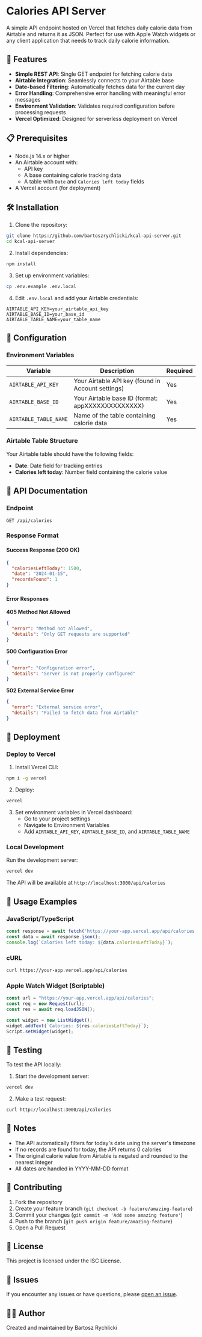 # Calories API Server

A simple API endpoint hosted on Vercel that fetches daily calorie data from Airtable and returns it as JSON. Perfect for use with Apple Watch widgets or any client application that needs to track daily calorie information.

## 🚀 Features

- **Simple REST API**: Single GET endpoint for fetching calorie data
- **Airtable Integration**: Seamlessly connects to your Airtable base
- **Date-based Filtering**: Automatically fetches data for the current day
- **Error Handling**: Comprehensive error handling with meaningful error messages
- **Environment Validation**: Validates required configuration before processing requests
- **Vercel Optimized**: Designed for serverless deployment on Vercel

## 📋 Prerequisites

- Node.js 14.x or higher
- An Airtable account with:
  - API key
  - A base containing calorie tracking data
  - A table with `Date` and `Calories left today` fields
- A Vercel account (for deployment)

## 🛠️ Installation

1. Clone the repository:
```bash
git clone https://github.com/bartoszrychlicki/kcal-api-server.git
cd kcal-api-server
```

2. Install dependencies:
```bash
npm install
```

3. Set up environment variables:
```bash
cp .env.example .env.local
```

4. Edit `.env.local` and add your Airtable credentials:
```env
AIRTABLE_API_KEY=your_airtable_api_key
AIRTABLE_BASE_ID=your_base_id
AIRTABLE_TABLE_NAME=your_table_name
```

## 🔧 Configuration

### Environment Variables

| Variable | Description | Required |
|----------|-------------|----------|
| `AIRTABLE_API_KEY` | Your Airtable API key (found in Account settings) | Yes |
| `AIRTABLE_BASE_ID` | Your Airtable base ID (format: appXXXXXXXXXXXXXX) | Yes |
| `AIRTABLE_TABLE_NAME` | Name of the table containing calorie data | Yes |

### Airtable Table Structure

Your Airtable table should have the following fields:
- **Date**: Date field for tracking entries
- **Calories left today**: Number field containing the calorie value

## 🔗 API Documentation

### Endpoint

```
GET /api/calories
```

### Response Format

#### Success Response (200 OK)
```json
{
  "caloriesLeftToday": 1500,
  "date": "2024-01-15",
  "recordsFound": 1
}
```

#### Error Responses

**405 Method Not Allowed**
```json
{
  "error": "Method not allowed",
  "details": "Only GET requests are supported"
}
```

**500 Configuration Error**
```json
{
  "error": "Configuration error",
  "details": "Server is not properly configured"
}
```

**502 External Service Error**
```json
{
  "error": "External service error",
  "details": "Failed to fetch data from Airtable"
}
```

## 🚀 Deployment

### Deploy to Vercel

1. Install Vercel CLI:
```bash
npm i -g vercel
```

2. Deploy:
```bash
vercel
```

3. Set environment variables in Vercel dashboard:
   - Go to your project settings
   - Navigate to Environment Variables
   - Add `AIRTABLE_API_KEY`, `AIRTABLE_BASE_ID`, and `AIRTABLE_TABLE_NAME`

### Local Development

Run the development server:
```bash
vercel dev
```

The API will be available at `http://localhost:3000/api/calories`

## 📱 Usage Examples

### JavaScript/TypeScript
```javascript
const response = await fetch('https://your-app.vercel.app/api/calories');
const data = await response.json();
console.log(`Calories left today: ${data.caloriesLeftToday}`);
```

### cURL
```bash
curl https://your-app.vercel.app/api/calories
```

### Apple Watch Widget (Scriptable)
```javascript
const url = "https://your-app.vercel.app/api/calories";
const req = new Request(url);
const res = await req.loadJSON();

const widget = new ListWidget();
widget.addText(`Calories: ${res.caloriesLeftToday}`);
Script.setWidget(widget);
```

## 🧪 Testing

To test the API locally:

1. Start the development server:
```bash
vercel dev
```

2. Make a test request:
```bash
curl http://localhost:3000/api/calories
```

## 📝 Notes

- The API automatically filters for today's date using the server's timezone
- If no records are found for today, the API returns 0 calories
- The original calorie value from Airtable is negated and rounded to the nearest integer
- All dates are handled in YYYY-MM-DD format

## 🤝 Contributing

1. Fork the repository
2. Create your feature branch (`git checkout -b feature/amazing-feature`)
3. Commit your changes (`git commit -m 'Add some amazing feature'`)
4. Push to the branch (`git push origin feature/amazing-feature`)
5. Open a Pull Request

## 📄 License

This project is licensed under the ISC License.

## 🐛 Issues

If you encounter any issues or have questions, please [open an issue](https://github.com/bartoszrychlicki/kcal-api-server/issues).

## 👨‍💻 Author

Created and maintained by Bartosz Rychlicki
